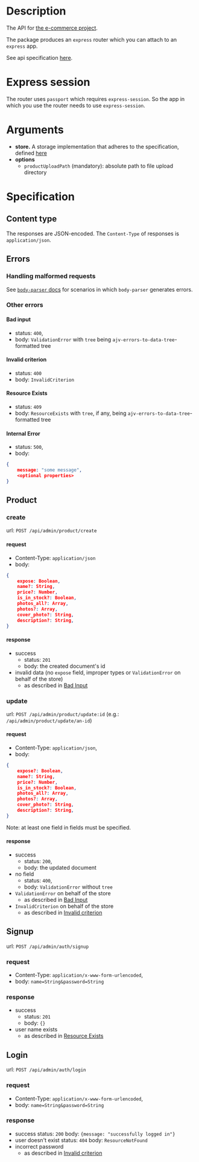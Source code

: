 # Description
The API for [the e-commerce project]().

The package produces an `express` router which you can attach to an `express` app. 

See api specification [here](#specification).

# Express session
The router uses `passport` which requires `express-session`. So the app in which you use the router needs to use `express-session`.

# Arguments
* **store.** A storage implementation that adheres to the specification, defined [here](fi-app#store-api)
* **options**
    * `productUploadPath` (mandatory): absolute path to file upload directory

# Specification
## Content type
The responses are JSON-encoded. The `Content-Type` of responses is `application/json`.

## Errors
### Handling malformed requests
See [`body-parser` docs](http://expressjs.com/en/resources/middleware/body-parser.html#errors) for scenarios in which `body-parser` generates errors.

### Other errors
#### Bad input
* status: `400`,
* body: `ValidationError` with `tree` being `ajv-errors-to-data-tree`-formatted tree

#### Invalid criterion
* status: `400`
* body: `InvalidCriterion`

#### Resource Exists
* status: `409`
* body: `ResourceExists` with `tree`, if any, being `ajv-errors-to-data-tree`-formatted tree

#### Internal Error
* status: `500`,
* body: 
```json
{
    message: "some message",
    <optional properties>
}
```

## Product
### create
url: `POST /api/admin/product/create`

#### request
* Content-Type: `application/json`
* body: 
```json
{
    expose: Boolean,
    name?: String,
    price?: Number,
    is_in_stock?: Boolean,
    photos_all?: Array,
    photos?: Array,
    cover_photo?: String,
    description?: String,
}
```

#### response
* success
    * status: `201`
    * body: the created document's id
* invalid data (no `expose` field, improper types or `ValidationError` on behalf of the store)
    * as described in [Bad Input](#bad-input)

### update
url: `POST /api/admin/product/update:id` (e.g.: `/api/admin/product/update/an-id`)

#### request
* Content-Type: `application/json`,
* body: 
```json
{
    expose?: Boolean,
    name?: String,
    price?: Number,
    is_in_stock?: Boolean,
    photos_all?: Array,
    photos?: Array,
    cover_photo?: String,
    description?: String,
}
```

Note: at least one field in fields must be specified.

#### response
* success
    * status: `200`,
    * body: the updated document
* no field
    * status: `400`,
    * body: `ValidationError` without `tree`
* `ValidationError` on behalf of the store
    * as described in [Bad Input](#bad-input)
* `InvalidCriterion` on behalf of the store
    * as described in [Invalid criterion](#invalid-criterion)

## Signup
url: `POST /api/admin/auth/signup`

### request
* Content-Type: `application/x-www-form-urlencoded`,
* body: `name=String&password=String`

### response
* success
    * status: `201`
    * body: `{}`
* user name exists
    * as described in [Resource Exists](#resource-exists)

## Login
url: `POST /api/admin/auth/login`

### request
* Content-Type: `application/x-www-form-urlencoded`,
* body: `name=String&password=String`

### response
* success
    status: `200`
    body: `{message: "successfully logged in"}`
* user doesn't exist
    status: `404`
    body: `ResourceNotFound`
* incorrect password
    * as described in [Invalid criterion](#invalid-criterion)